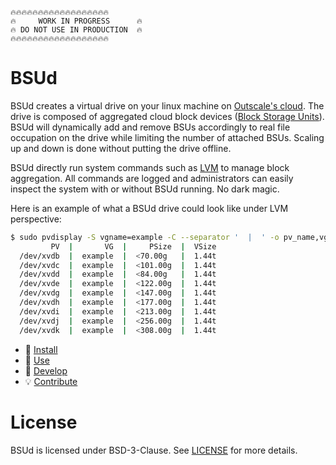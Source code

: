 ```
🔥🔥🔥🔥🔥🔥🔥🔥🔥🔥🔥🔥🔥🔥🔥🔥🔥🔥
🔥     WORK IN PROGRESS      🔥
🔥 DO NOT USE IN PRODUCTION  🔥
🔥🔥🔥🔥🔥🔥🔥🔥🔥🔥🔥🔥🔥🔥🔥🔥🔥🔥
```

# BSUd

BSUd creates a virtual drive on your linux machine on [Outscale's cloud](https://outscale.com/). The drive is composed of aggregated cloud block devices ([Block Storage Units](https://docs.outscale.com/en/userguide/Block-Storage-Unit-BSU.html)).
BSUd will dynamically add and remove BSUs accordingly to real file occupation on the drive while limiting the number of attached BSUs.
Scaling up and down is done without putting the drive offline.

BSUd directly run system commands such as [LVM](https://en.wikipedia.org/wiki/Logical_Volume_Manager_(Linux)) to manage block aggregation. All commands are logged and administrators can easily inspect the system with or without BSUd running. No dark magic.

Here is an example of what a BSUd drive could look like under LVM perspective:
```bash
$ sudo pvdisplay -S vgname=example -C --separator '  |  ' -o pv_name,vg_name,pv_size,vg_size;
         PV  |       VG  |     PSize  |  VSize
  /dev/xvdb  |  example  |  <70.00g   |  1.44t
  /dev/xvdc  |  example  |  <101.00g  |  1.44t
  /dev/xvdd  |  example  |  <84.00g   |  1.44t
  /dev/xvde  |  example  |  <122.00g  |  1.44t
  /dev/xvdg  |  example  |  <147.00g  |  1.44t
  /dev/xvdh  |  example  |  <177.00g  |  1.44t
  /dev/xvdi  |  example  |  <213.00g  |  1.44t
  /dev/xvdj  |  example  |  <256.00g  |  1.44t
  /dev/xvdk  |  example  |  <308.00g  |  1.44t
```

- 🎁 [Install](install.md)
- 🚀 [Use](use.md)
- 🔧 [Develop](develop.md)
- 💡 [Contribute](CONTRIBUTING.md)

# License

BSUd is licensed under BSD-3-Clause. See [LICENSE](../LICENSE) for more details.